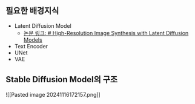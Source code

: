 ## 필요한 배경지식
- Latent Diffusion Model
	- [논문 링크: # High-Resolution Image Synthesis with Latent Diffusion Models](https://arxiv.org/abs/2112.10752)
- Text Encoder
- UNet
- VAE
## Stable Diffusion Model의 구조
![[Pasted image 20241116172157.png]]
